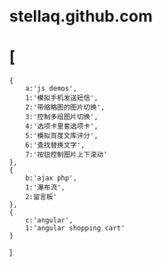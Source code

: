 # stellaq.github.com
# [
	{
		a:'js demos',
		1:'模拟手机发送短信',
		2:'带缩略图的图片切换',
		3:'控制多组图片切换',
		4:'选项卡里套选项卡',
		5:'模拟百度文库评分',
		6:'查找替换文字',
		7:'按钮控制图片上下滚动'
	},
	{
		b:'ajax php',
		1:'瀑布流',
		2:留言板'
	},
	{
		c:'angular',
		1:'angular shopping cart'
	}
]